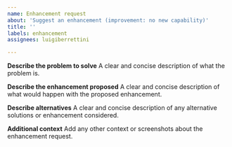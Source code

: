 ```yaml
---
name: Enhancement request
about: 'Suggest an enhancement (improvement: no new capability)'
title: ''
labels: enhancement
assignees: luigiberrettini

---
```


**Describe the problem to solve**
A clear and concise description of what the problem is.

**Describe the enhancement proposed**
A clear and concise description of what would happen with the proposed enhancement.

**Describe alternatives**
A clear and concise description of any alternative solutions or enhancement considered.

**Additional context**
Add any other context or screenshots about the enhancement request.
